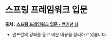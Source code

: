 # 스프링 프레임워크 입문

**출처 : [스프링 프레임워크 입문 - 백기선 님](https://www.inflearn.com/course/spring/)**

- 인프런의 강좌를 듣고 배운 내용을 정리하고 있습니다.
